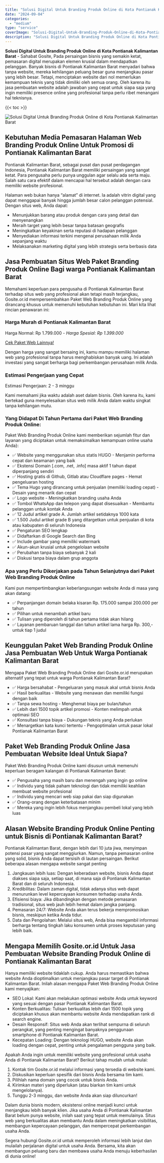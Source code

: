 ```yaml
---
title: "Solusi Digital Untuk Branding Produk Online di Kota Pontianak Kalimantan Barat"
date: "2024-09-04"
categories: 
  - "medium"
type: "service"
coverImage: "Solusi-Digital-Untuk-Branding-Produk-Online-di-Kota-Pontianak-Kalimantan-Barat.png"
description: "Solusi Digital Untuk Branding Produk Online di Kota Pontianak Kalimantan Barat. Segera hubungi Gosite.or.id untuk memperoleh informasi lebih lanjut dan mulai..."
---
```


**Solusi Digital Untuk Branding Produk Online di Kota Pontianak Kalimantan Barat** - Sahabat Gosite, Pada persaingan bisnis yang semakin ketat, pemasaran digital merupakan elemen krusial dalam mendapatkan pelanggan. Banyak bisnis di Pontianak Kalimantan Barat menyadari bahwa tanpa website, mereka kehilangan peluang besar guna menjangkau pasar yang lebih besar. Tetapi, menciptakan website dari nol memerlukan kemampuan teknis yang tidak dimiliki oleh semua orang. Oleh karena itu jasa pembuatan website adalah jawaban yang cepat untuk siapa saja yang ingin memiliki presence online yang profesional tanpa perlu ribet menangani hal teknisnya.

{{< toc >}}

![Solusi Digital Untuk Branding Produk Online di Kota Pontianak Kalimantan Barat](/images/medium/Solusi-Digital-Untuk-Branding-Produk-Online-di-Kota-Pontianak-Kalimantan-Barat.png)

## Kebutuhan Media Pemasaran Halaman Web Branding Produk Online Untuk Promosi di Pontianak Kalimantan Barat

Pontianak Kalimantan Barat, sebagai pusat dan pusat perdagangan Indonesia, Pontianak Kalimantan Barat memiliki persaingan yang sangat ketat. Para pengusaha perlu punya unggulan agar selalu ada serta maju. Salah satu cara efektif dalam mencapai hal tersebut adalah dengan cara memiliki website profesional.

Halaman web bukan hanya “alamat” di internet. Ia adalah vitrin digital yang dapat menggapai banyak hingga jumlah besar calon pelanggan potensial. Dengan situs web, Anda dapat:

- Menunjukkan barang atau produk dengan cara yang detail dan menyenangkan
- Meraih target yang lebih besar tanpa batasan geografis
- Meningkatkan keyakinan serta reputasi di hadapan pelanggan
- Menyediakan informasi terkini mengenai perusahaan milik Anda sepanjang waktu
- Melaksanakan marketing digital yang lebih strategis serta berbasis data

## Jasa Pembuatan Situs Web Paket Branding Produk Online Bagi warga Pontianak Kalimantan Barat

Memahami keperluan para pengusaha di Pontianak Kalimantan Barat terhadap situs web yang profesional akan tetapi masih terjangkau, Gosite.or.id mempersembahkan Paket Web Branding Produk Online yang dirancang khusus untuk memenuhi kebutuhan kebutuhan ini. Mari kita lihat rincian penawaran ini:

### Harga Murah di Pontianak Kalimantan Barat

<a class="cta-button">Harga Normal: Rp 1.799.000 - <em>Harga Spesial: Rp 1.399.000</em></a>

<a href="/jasa-web/" class="cta-button">Cek Paket Web Lainnya!</a>

Dengan harga yang sangat bersaing ini, kamu mampu memiliki halaman web yang profesional tanpa harus menghabiskan banyak uang. Ini adalah investasi yang sangat berharga bagi perkembangan perusahaan milik Anda.

### Estimasi Pengerjaan yang Cepat

Estimasi Pengerjaan: 2 - 3 minggu

Kami memahami jika waktu adalah aset dalam bisnis. Oleh karena itu, kami bertekad guna menyelesaikan situs web milik Anda dalam waktu singkat tanpa kehilangan mutu.

### Yang Didapat Di Tahun Pertama dari Paket Web Branding Produk Online:

Paket Web Branding Produk Online kami memberikan sejumlah fitur dan layanan yang diciptakan untuk memaksimalkan kemampuan online usaha Anda}:

- ✅ Website yang menggunakan situs statis HUGO - Menjamin performa cepat dan keamanan yang baik
- ✅ Ekstensi Domain \[.com, .net, .info\] masa aktif 1 tahun dapat diperpanjang sendiri
- ✅ Hosting gratis di Github, Gitlab atau Cloudflare pages - Hemat pengeluaran hosting
- ✅ Tema Hugo yang dirancang untuk penjualan (memiliki loading cepat) - Desain yang menarik dan cepat
- ✅ Logo website - Meningkatkan branding usaha Anda
- ✅ Tombol WhatsApp dan telepon yang dapat disesuaikan - Membantu pelanggan untuk kontak Anda
- ✅ 12 Judul artikel grade A. Jumlah artikel setidaknya 1000 kata
- ✅ 1.500 Judul artikel grade B yang ditargetkan untuk penjualan di kota atau kabupaten di seluruh Indonesia
- ✅ Pengaturan SEO lengkap
- ✅ Didaftarkan di Google Search dan Bing
- ✅ Include gambar yang memiliki watermark
- ✅ Akun-akun krusial untuk pengelolaan website
- ✅ Perubahan tanpa biaya sebanyak 2 kali
- ✅ Diskusi tanpa biaya dalam grup anggota

### Apa yang Perlu Dikerjakan pada Tahun Selanjutnya dari Paket Web Branding Produk Online

Kami pun mempertimbangkan keberlangsungan website Anda di masa yang akan datang:

- ✅ Perpanjangan domain belaka kisaran Rp. 175.000 sampai 200.000 per tahun
- ✅ Pilihan untuk menambah artikel baru
- ✅ Tulisan yang diperoleh di tahun pertama tidak akan hilang
- ✅ Layanan pembaruan tanggal dan tahun artikel lama harga Rp. 300,- untuk tiap 1 judul

## Keunggulan Paket Web Branding Produk Online Jasa Pembuatan Web Untuk Warga Pontianak Kalimantan Barat

Mengapa Paket Web Branding Produk Online dari Gosite.or.id merupakan alternatif yang tepat untuk warga Pontianak Kalimantan Barat?

- ✅ Harga bersahabat - Pengeluaran yang masuk akal untuk bisnis Anda
- ✅ Hasil berkualitas - Website yang menawan dan memiliki fungsi dengan baik
- ✅ Tanpa sewa hosting - Menghemat biaya per bulan/tahun
- ✅ Lebih dari 1500 topik artikel promosi - Konten melimpah untuk optimasi SEO
- ✅ Konsultasi tanpa biaya - Dukungan teknis yang Anda perlukan
- ✅ Menargetkan kata kunci tertentu - Pengoptimalan untuk pasar lokal Pontianak Kalimantan Barat

## Paket Web Branding Produk Online Jasa Pembuatan Website Ideal Untuk Siapa?

Paket Web Branding Produk Online kami disusun untuk memenuhi keperluan beragam kalangan di Pontianak Kalimantan Barat:

- ✅ Pengusaha yang masih baru dan menengah yang ingin go online
- ✅ Individu yang tidak paham teknologi dan tidak memiliki keahlian membuat website profesional
- ✅ Individu yang mencari web siap pakai dan siap digunakan
- ✅ Orang-orang dengan keterbatasan minim
- ✅ Mereka yang ingin lebih fokus menjangkau pembeli lokal yang lebih luas

## Alasan Website Branding Produk Online Penting untuk Bisnis di Pontianak Kalimantan Barat?

Pontianak Kalimantan Barat, dengan lebih dari 10 juta jiwa, menyimpan potensi pasar yang sangat menggiurkan. Namun, tanpa pemasaran online yang solid, bisnis Anda dapat tersisih di lautan persaingan. Berikut beberapa alasan mengapa website sangat penting

1. Jangkauan lebih luas: Dengan keberadaan website, bisnis Anda dapat diakses siapa saja, setiap saat, di mana saja di Pontianak Kalimantan Barat dan di seluruh Indonesia.
2. Kredibilitas: Dalam zaman digital, tidak adanya situs web dapat menurunkan level kepercayaan konsumen terhadap usaha Anda.
3. Efisiensi biaya: Jika dibandingkan dengan metode pemasaran tradisional, situs web jauh lebih hemat dalam jangka panjang.
4. Pemasaran 24/7: Website Anda akan terus bekerja mempromosikan bisnis, meskipun ketika Anda tidur.
5. Data dan Pengolahan: Melalui situs web, Anda bisa mengambil informasi berharga tentang tingkah laku konsumen untuk proses keputusan yang lebih baik.

## Mengapa Memilih Gosite.or.id Untuk Jasa Pembuatan Website Branding Produk Online di Pontianak Kalimantan Barat

Hanya memiliki website tidaklah cukup. Anda harus memastikan bahwa website Anda dioptimalkan untuk menjangkau pasar target di Pontianak Kalimantan Barat. Inilah alasan mengapa Paket Web Branding Produk Online kami menyajikan:

- SEO Lokal: Kami akan melakukan optimasi website Anda untuk keyword yang sesuai dengan pasar Pontianak Kalimantan Barat.
- Konten Berkualitas: Tulisan berkualitas lebih dari 1500 topik yang diciptakan khusus akan membantu website Anda mendapatkan rank di search engine.
- Desain Responsif: Situs web Anda akan terlihat sempurna di seluruh perangkat, yang penting mengingat banyaknya penggunaan smartphone di Pontianak Kalimantan Barat.
- Kecepatan Loading: Dengan teknologi HUGO, website Anda akan loading dengan cepat, penting untuk pengalaman pengguna yang baik.

Apakah Anda ingin untuk memiliki website yang profesional untuk usaha Anda di Pontianak Kalimantan Barat? Berikut tahap mudah untuk mulai:

1. Kontak tim Gosite.or.id melalui informasi yang tersedia di website kami.
2. Diskusikan keperluan spesifik dari bisnis Anda bersama tim kami.
3. Pilihlah nama domain yang cocok untuk bisnis Anda.
4. Kirimkan materi yang diperlukan (atau biarkan tim kami untuk mengelolanya).
5. Tunggu 2-3 minggu, dan website Anda akan siap diluncurkan!

Dalam dunia bisnis modern, eksistensi online menjadi kunci untuk menjangkau lebih banyak klien. Jika usaha Anda di Pontianak Kalimantan Barat belum punya website, inilah saat yang tepat untuk memulainya. Situs web yang berkualitas akan membantu Anda dalam meningkatkan visibilitas, membangun kepercayaan pelanggan, dan mempercepat perkembangan usaha Anda.

Segera hubungi Gosite.or.id untuk memperoleh informasi lebih lanjut dan mulailah perjalanan digital untuk usaha Anda. Bersama, kita akan membangun peluang baru dan membawa usaha Anda menuju keberhasilan di dunia online!